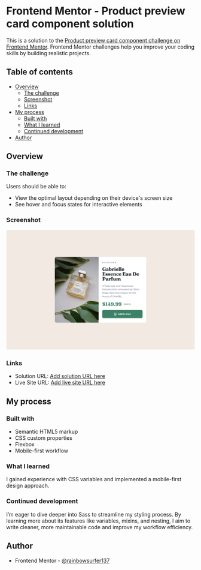 # Frontend Mentor - Product preview card component solution

This is a solution to the [Product preview card component challenge on Frontend Mentor](https://www.frontendmentor.io/challenges/product-preview-card-component-GO7UmttRfa). Frontend Mentor challenges help you improve your coding skills by building realistic projects. 

## Table of contents

- [Overview](#overview)
  - [The challenge](#the-challenge)
  - [Screenshot](#screenshot)
  - [Links](#links)
- [My process](#my-process)
  - [Built with](#built-with)
  - [What I learned](#what-i-learned)
  - [Continued development](#continued-development)
- [Author](#author)



## Overview

### The challenge

Users should be able to:

- View the optimal layout depending on their device's screen size
- See hover and focus states for interactive elements

### Screenshot

![](/images/sreenshot.png)

### Links

- Solution URL: [Add solution URL here](https://your-solution-url.com)
- Live Site URL: [Add live site URL here](https://rainbowsurfer137.github.io/product-preview-card-component/)

## My process

### Built with

- Semantic HTML5 markup
- CSS custom properties
- Flexbox
- Mobile-first workflow


### What I learned

I gained experience with CSS variables and implemented a mobile-first design approach.

### Continued development

I’m eager to dive deeper into Sass to streamline my styling process. By learning more about its features like variables, mixins, and nesting, I aim to write cleaner, more maintainable code and improve my workflow efficiency.

## Author

- Frontend Mentor - [@rainbowsurfer137](https://www.frontendmentor.io/profile/rainbowsurfer137)

